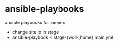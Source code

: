 ansible-playbooks
=================

ansible playbooks for servers

- change site ip in stage.
- ansible-playbook -i stage-{work,home} main.yml

